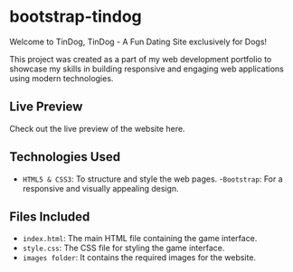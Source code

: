 # bootstrap-tindog

Welcome to TinDog, TinDog - A Fun Dating Site exclusively for Dogs!

This project was created as a part of my web development portfolio to showcase my skills in building responsive and engaging web applications using modern technologies.

## Live Preview

Check out the live preview of the website here. 

## Technologies Used

- `HTML5 & CSS3`: To structure and style the web pages.
-`Bootstrap`: For a responsive and visually appealing design.

## Files Included

- `index.html`: The main HTML file containing the game interface.
- `style.css`: The CSS file for styling the game interface.
- `images folder`: It contains the required images for the website.
